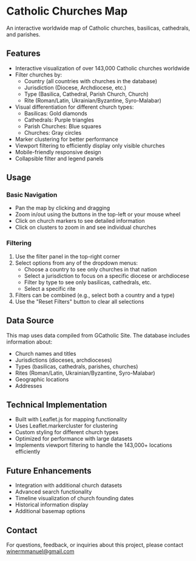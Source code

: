 # Catholic Churches Map

An interactive worldwide map of Catholic churches, basilicas, cathedrals, and parishes.

## Features

- Interactive visualization of over 143,000 Catholic churches worldwide
- Filter churches by:
  - Country (all countries with churches in the database)
  - Jurisdiction (Diocese, Archdiocese, etc.)
  - Type (Basilica, Cathedral, Parish Church, Church)
  - Rite (Roman/Latin, Ukrainian/Byzantine, Syro-Malabar)
- Visual differentiation for different church types:
  - Basilicas: Gold diamonds
  - Cathedrals: Purple triangles
  - Parish Churches: Blue squares
  - Churches: Gray circles
- Marker clustering for better performance
- Viewport filtering to efficiently display only visible churches
- Mobile-friendly responsive design
- Collapsible filter and legend panels

## Usage

### Basic Navigation

- Pan the map by clicking and dragging
- Zoom in/out using the buttons in the top-left or your mouse wheel
- Click on church markers to see detailed information
- Click on clusters to zoom in and see individual churches

### Filtering

1. Use the filter panel in the top-right corner
2. Select options from any of the dropdown menus:
   - Choose a country to see only churches in that nation
   - Select a jurisdiction to focus on a specific diocese or archdiocese
   - Filter by type to see only basilicas, cathedrals, etc.
   - Select a specific rite
3. Filters can be combined (e.g., select both a country and a type)
4. Use the "Reset Filters" button to clear all selections

## Data Source

This map uses data compiled from GCatholic Site. The database includes information about:
- Church names and titles
- Jurisdictions (dioceses, archdioceses)
- Types (basilicas, cathedrals, parishes, churches)
- Rites (Roman/Latin, Ukrainian/Byzantine, Syro-Malabar)
- Geographic locations
- Addresses

## Technical Implementation

- Built with Leaflet.js for mapping functionality
- Uses Leaflet.markercluster for clustering
- Custom styling for different church types
- Optimized for performance with large datasets
- Implements viewport filtering to handle the 143,000+ locations efficiently

## Future Enhancements

- Integration with additional church datasets
- Advanced search functionality
- Timeline visualization of church founding dates
- Historical information display
- Additional basemap options

## Contact

For questions, feedback, or inquiries about this project, please contact winermmanuel@gmail.com
